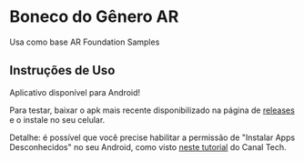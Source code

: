 # Boneco do Gênero AR

Usa como base AR Foundation Samples

## Instruções de Uso

Aplicativo disponível para Android!

Para testar, baixar o apk mais recente disponibilizado na página de [releases](https://github.com/Berbardo/projetogenero-unityAR/releases) e o instale no seu celular.

Detalhe: é possível que você precise habilitar a permissão de "Instalar Apps Desconhecidos" no seu Android, como visto [neste tutorial](https://canaltech.com.br/android/como-instalar-um-apk-no-android/) do Canal Tech.
